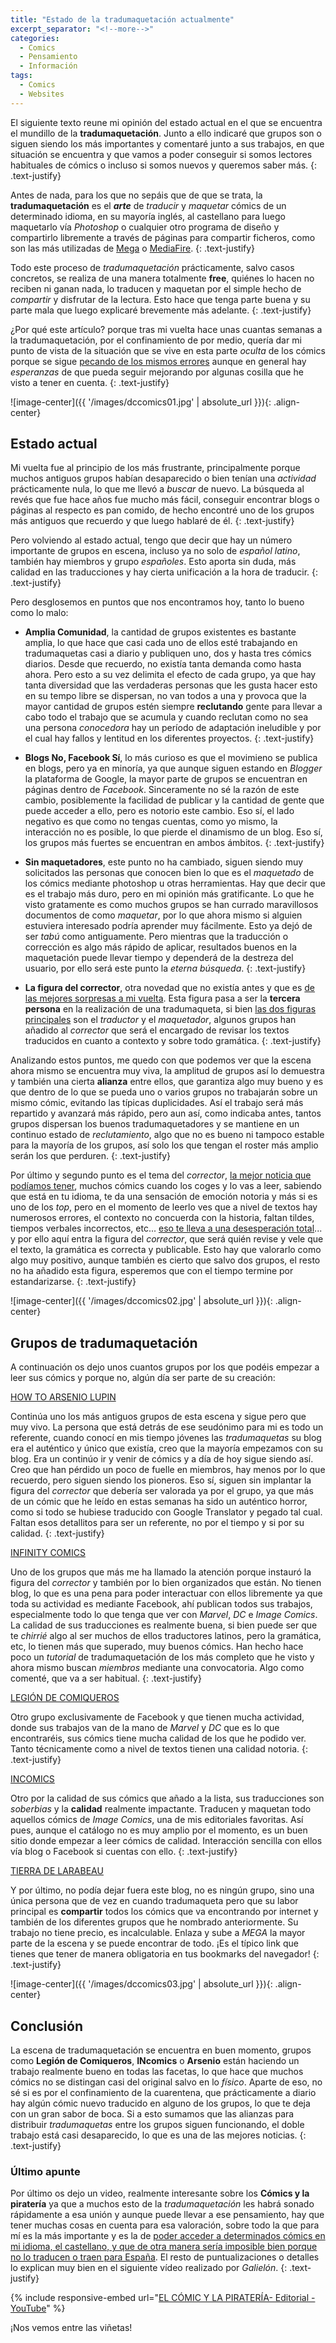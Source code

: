 ```yaml
---
title: "Estado de la tradumaquetación actualmente"
excerpt_separator: "<!--more-->"
categories:
  - Comics
  - Pensamiento
  - Información
tags:
  - Comics
  - Websites
---
```


El siguiente texto reune mi opinión del estado actual en el que se encuentra el mundillo de la **tradumaquetación**. Junto a ello indicaré que grupos son o siguen siendo los más importantes y comentaré junto a sus trabajos, en que situación se encuentra y que vamos a poder conseguir si somos lectores habituales de cómics o incluso si somos nuevos y queremos saber más.
{: .text-justify}

<!--more-->

Antes de nada, para los que no sepáis que de que se trata, la **tradumaquetación** es el ***arte*** de *traducir* y *maquetar* cómics de un determinado idioma, en su mayoría inglés, al castellano para luego maquetarlo vía *Photoshop* o cualquier otro programa de diseño y compartirlo libremente a través de páginas para compartir ficheros, como son las más utilizadas de [Mega](https://mega.nz) o [MediaFire](https://www.mediafire.com). 
{: .text-justify}

Todo este proceso de *tradumaquetación* prácticamente, salvo casos concretos, se realiza de una manera totalmente **free**, quiénes lo hacen no reciben ni ganan nada, lo traducen y maquetan por el simple hecho de *compartir* y disfrutar de la lectura. Esto hace que tenga parte buena y su parte mala que luego explicaré brevemente más adelante.
{: .text-justify}

¿Por qué este artículo? porque tras mi vuelta hace unas cuantas semanas a la tradumaquetación, por el confinamiento de por medio, quería dar mi punto de vista de la situación que se vive en esta parte *oculta* de los cómics porque se sigue <u>pecando de los mismos errores</u> aunque en general hay *esperanzas* de que pueda seguir mejorando por algunas cosilla que he visto a tener en cuenta.
{: .text-justify}

![image-center]({{ '/images/dccomics01.jpg' | absolute_url }}){: .align-center}

## Estado actual

Mi vuelta fue al principio de los más frustrante, principalmente porque muchos antiguos grupos habían desaparecido o bien tenían una *actividad* prácticamente nula, lo que me llevó a *buscar* de nuevo. La búsqueda al revés que fue hace años fue mucho más fácil, conseguir encontrar blogs o páginas al respecto es pan comido, de hecho encontré uno de los grupos más antiguos que recuerdo y que luego hablaré de él.
{: .text-justify}

Pero volviendo al estado actual, tengo que decir que hay un número importante de grupos en escena, incluso ya no solo de *español latino*, también hay miembros y grupo *españoles*. Esto aporta sin duda, más calidad en las traducciones y hay cierta unificación a la hora de traducir.
{: .text-justify}

Pero desglosemos en puntos que nos encontramos hoy, tanto lo bueno como lo malo:

- **Amplia Comunidad**, la cantidad de grupos existentes es bastante amplia, lo que hace que casi cada uno de ellos esté trabajando en tradumaquetas casi a diario y publiquen uno, dos y hasta tres cómics diarios. Desde que recuerdo, no existía tanta demanda como hasta ahora. Pero esto a su vez delimita el efecto de cada grupo, ya que hay tanta diversidad que las verdaderas personas que les gusta hacer esto en su tempo libre se dispersan, no van todos a una y provoca que la mayor cantidad de grupos estén siempre **reclutando** gente para llevar a cabo todo el trabajo que se acumula y cuando reclutan como no sea una persona *conocedora* hay un período de adaptación ineludible y por el cual hay fallos y lentitud en los diferentes proyectos.
  {: .text-justify}

- **Blogs No, Facebook Sí**, lo más curioso es que el movimieno se publica en blogs, pero ya en minoría, ya que aunque siguen estando en *Blogger* la plataforma de Google, la mayor parte de grupos se encuentran en páginas dentro de *Facebook*. Sinceramente no sé la razón de este cambio, posiblemente la facilidad de publicar y la cantidad de gente que puede acceder a ello, pero es notorio este cambio. Eso sí, el lado negativo es que como no tengas cuentas, como yo mismo, la interacción no es posible, lo que pierde el dinamismo de un blog. Eso sí, los grupos más fuertes se encuentran en ambos ámbitos.
  {: .text-justify}

- **Sin maquetadores**, este punto no ha cambiado, siguen siendo muy solicitados las personas que conocen bien lo que es el *maquetado* de los cómics mediante photoshop u otras herramientas. Hay que decir que es el trabajo más duro, pero en mi opinión más gratificante. Lo que he visto gratamente es como muchos grupos se han currado maravillosos documentos de como *maquetar*, por lo que ahora mismo si alguien estuviera interesado podría aprender muy fácilmente. Esto ya dejó de ser *tabú* como antiguamente. Pero mientras que la traducción o corrección es algo más rápido de aplicar, resultados buenos en la maquetación puede llevar tiempo y dependerá de la destreza del usuario, por ello será este punto la *eterna búsqueda*.
  {: .text-justify}

- **La figura del corrector**, otra novedad que no existía antes y que es <u>de las mejores sorpresas a mi vuelta</u>. Esta figura pasa a ser la **tercera persona** en la realización de una tradumaqueta, si bien <u>las dos figuras principales</u> son el *traductor* y el *maquetador*, algunos grupos han añadido al *corrector* que será el encargado de revisar los textos traducidos en cuanto a contexto y sobre todo gramática.
  {: .text-justify}

Analizando estos puntos, me quedo con que podemos ver que la escena ahora mismo se encuentra muy viva, la amplitud de grupos así lo demuestra y también una cierta **alianza** entre ellos, que garantiza algo muy bueno y es que dentro de lo que se pueda uno o varios grupos no trabajarán sobre un mismo cómic, evitando las típicas duplicidades. Así el trabajo será más repartido y avanzará más rápido, pero aun así, como indicaba antes, tantos grupos dispersan los buenos tradumaquetadores y se mantiene en un continuo estado de *reclutamiento*, algo que no es bueno ni tampoco estable para la mayoría de los grupos, así solo los que tengan el roster más amplio serán los que perduren.
{: .text-justify}

Por último y segundo punto es el tema del *corrector*, <u>la mejor noticia que podíamos tener</u>, muchos cómics cuando los coges y lo vas a leer, sabiendo que está en tu idioma, te da una sensación de emoción notoria y más si es uno de los *top*, pero en el momento de leerlo ves que a nivel de textos hay numerosos errores, el contexto no concuerda con la historia, faltan tildes, tiempos verbales incorrectos, etc... <u>eso te lleva a una desesperación total</u>... y por ello aquí entra la figura del *corrector*, que será quién revise y vele que el texto, la gramática es correcta y publicable. Esto hay que valorarlo como algo muy positivo, aunque también es cierto que salvo dos grupos, el resto no ha añadido esta figura, esperemos que con el tiempo termine por estandarizarse.
{: .text-justify}

![image-center]({{ '/images/dccomics02.jpg' | absolute_url }}){: .align-center}

## Grupos de tradumaquetación

A continuación os dejo unos cuantos grupos por los que podéis empezar a leer sus cómics y porque no, algún día ser parte de su creación:

[HOW TO ARSENIO LUPIN](https://howtoarsenio.blogspot.com)

Continúa uno los más antiguos grupos de esta escena y sigue pero que muy vivo. La persona que está detrás de ese seudónimo para mi es todo un referente, cuando conocí en mis tiempo jóvenes las *tradumaquetas* su blog era el auténtico y único que existía, creo que la mayoría empezamos con su blog. Era un continúo ir y venir de cómics y a día de hoy sigue siendo así. Creo que han pérdido un poco de fuelle en miembros, hay menos por lo que recuerdo, pero siguen siendo los pioneros. Eso sí, siguen sin implantar la figura del *corrector* que debería ser valorada ya por el grupo, ya que más de un cómic que he leído en estas semanas ha sido un auténtico horror, como si todo se hubiese traducido con Google Translator y pegado tal cual. Faltan esos detallitos para ser un referente, no por el tiempo y si por su calidad.
{: .text-justify}

[INFINITY COMICS](https://www.facebook.com/Infinity.Comics.Corps/)

Uno de los grupos que más me ha llamado la atención porque instauró la figura del *corrector* y también por lo bien organizados que están. No tienen blog, lo que es una pena para poder interactuar con ellos libremente ya que toda su actividad es mediante Facebook, ahí publican todos sus trabajos, especialmente todo lo que tenga que ver con *Marvel*, *DC* e *Image Comics*. La calidad de sus traducciones es realmente buena, si bien puede ser que te *chirrié* algo al ser muchos de ellos traductores latinos, pero la gramática, etc, lo tienen más que superado, muy buenos cómics. Han hecho hace poco un *tutorial* de tradumaquetación de los más completo que he visto y ahora mismo buscan *miembros* mediante una convocatoria. Algo como comenté, que va a ser habitual.
{: .text-justify}

[LEGIÓN DE COMIQUEROS](https://www.facebook.com/legiondecomiqueros/?ref=py_c)

Otro grupo exclusivamente de Facebook y que tienen mucha actividad, donde sus trabajos van de la mano de *Marvel* y *DC* que es lo que encontraréis, sus cómics tiene mucha calidad de los que he podido ver. Tanto técnicamente como a nivel de textos tienen una calidad notoria.
{: .text-justify}

[INCOMICS](https://incomicsblog.wordpress.com)

Otro por la calidad de sus cómics que añado a la lista, sus traducciones son *soberbias* y la **calidad** realmente impactante. Traducen y maquetan todo aquellos cómics de *Image Comics*, una de mis editoriales favoritas. Así pues, aunque el catálogo no es muy amplio por el momento, es un buen sitio donde empezar a leer cómics de calidad. Interacción sencilla con ellos vía blog o Facebook si cuentas con ello.
{: .text-justify}

[TIERRA DE LARABEAU](https://larabeau169.blogspot.com)

Y por último, no podía dejar fuera este blog, no es ningún grupo, sino una única persona que de vez en cuando tradumaqueta pero que su labor principal es **compartir** todos los cómics que va encontrando por internet y también de los diferentes grupos que he nombrado anteriormente. Su trabajo no tiene precio, es incalculable. Enlaza  y sube a *MEGA* la mayor parte de la escena y se puede encontrar de todo. ¡Es el típico link que tienes que tener de manera obligatoria en tus bookmarks del navegador!
{: .text-justify}

![image-center]({{ '/images/dccomics03.jpg' | absolute_url }}){: .align-center}

## Conclusión

La escena de tradumaquetación se encuentra en buen momento, grupos como **Legión de Comiqueros**, **INcomics** o **Arsenio** están haciendo un trabajo realmente bueno en todas las facetas, lo que hace que muchos cómics no se distingan casi del original salvo en lo *físico*. Aparte de eso, no sé si es por el confinamiento de la cuarentena, que prácticamente a diario hay algún cómic nuevo traducido en alguno de los grupos, lo que te deja con un gran sabor de boca. Si a esto sumamos que las alianzas para distribuir *tradumaquetas* entre los grupos siguen funcionando, el doble trabajo está casi desaparecido, lo que es una de las mejores noticias.
{: .text-justify}

### Último apunte

Por último os dejo un video, realmente interesante sobre los **Cómics y la piratería** ya que a muchos esto de la *tradumaquetación* les habrá sonado rápidamente a esa unión y aunque puede llevar a ese pensamiento, hay que tener muchas cosas en cuenta para esa valoración, sobre todo la que para mí es la más importante y es la de <u>poder acceder a determinados cómics en mi idioma, el castellano, y que de otra manera sería imposible bien porque no lo traducen o traen para España</u>. El resto de puntualizaciones o detalles lo explican muy bien en el siguiente vídeo realizado por *Galielón*.
{: .text-justify}

{% include responsive-embed url="[EL CÓMIC Y LA PIRATERÍA- Editorial - YouTube](https://www.youtube.com/embed/sk9J7p1oyQE)" %}

¡Nos vemos entre las viñetas!
